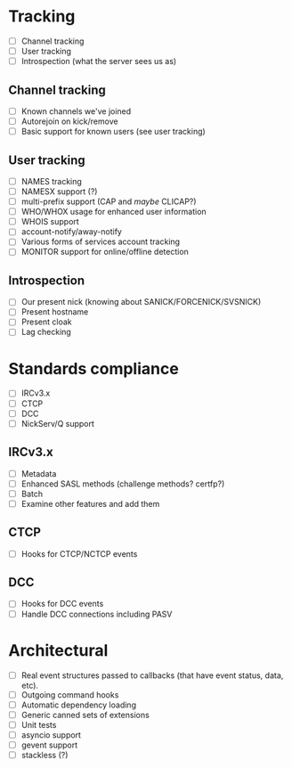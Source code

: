 # Tracking
- [ ] Channel tracking
- [ ] User tracking
- [ ] Introspection (what the server sees us as)

## Channel tracking
- [ ] Known channels we've joined
- [ ] Autorejoin on kick/remove
- [ ] Basic support for known users (see user tracking)

## User tracking
- [ ] NAMES tracking
- [ ] NAMESX support (?)
- [ ] multi-prefix support (CAP and *maybe* CLICAP?)
- [ ] WHO/WHOX usage for enhanced user information
- [ ] WHOIS support
- [ ] account-notify/away-notify
- [ ] Various forms of services account tracking
- [ ] MONITOR support for online/offline detection

## Introspection
- [ ] Our present nick (knowing about SANICK/FORCENICK/SVSNICK)
- [ ] Present hostname
- [ ] Present cloak
- [ ] Lag checking

# Standards compliance
- [ ] IRCv3.x
- [ ] CTCP
- [ ] DCC
- [ ] NickServ/Q support

## IRCv3.x
- [ ] Metadata
- [ ] Enhanced SASL methods (challenge methods? certfp?)
- [ ] Batch
- [ ] Examine other features and add them

## CTCP
- [ ] Hooks for CTCP/NCTCP events

## DCC
- [ ] Hooks for DCC events
- [ ] Handle DCC connections including PASV

# Architectural
- [ ] Real event structures passed to callbacks (that have event status,
      data, etc).
- [ ] Outgoing command hooks
- [ ] Automatic dependency loading
- [ ] Generic canned sets of extensions
- [ ] Unit tests
- [ ] asyncio support
- [ ] gevent support
- [ ] stackless (?)
